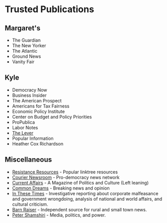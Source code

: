 # Trusted Publications

## Margaret's

* The Guardian
* The New Yorker
* The Atlantic
* Ground News
* Vanity Fair

## Kyle

* Democracy Now
* Business Insider
* The American Prospect
* Americans for Tax Fairness
* Economic Policy Institute
* Center on Budget and Policy Priorities
* ProPublica
* Labor Notes
* [The Lever](https://levernews.com)
* Popular Information
* Heather Cox Richardson

## Miscellaneous

* [Resistance Resources](https://linktr.ee/resistance_resources) - Popular linktree resources
* [Courier Newsroom](https://couriernewsroom.com) - Pro-democracy news network
* [Current Affairs](https://currentaffairs.org) - A Magazine of Politics and Culture (Left leaning)
* [Common Dreams](https://commondreams.org) - Breaking news and opinion
* [In These Times](https://inthesetimes.com) - Investigative reporting
  about corporate malfeasance and government wrongdoing, analysis of
  national and world affairs, and cultural criticism.
* [Barn Raiser](https://barnraisingmedia.com) - Independent source for rural and small town news.
* [Peter Shamshiri](https://stringinamaze.net) - Media, politics, and power.

